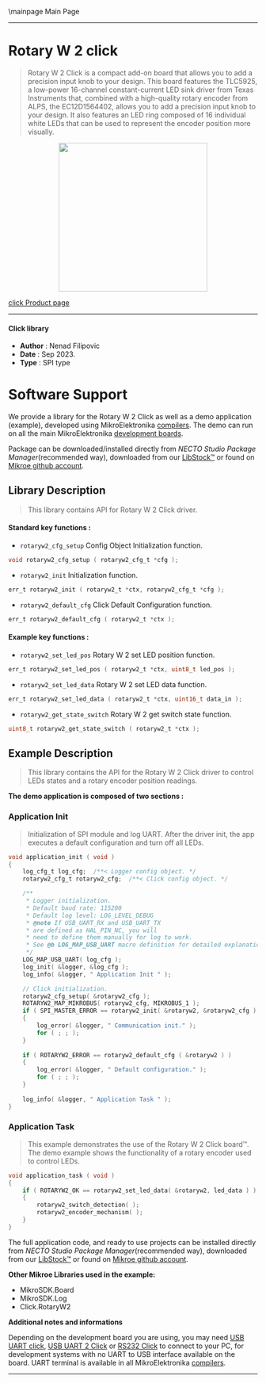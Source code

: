 \mainpage Main Page

---
# Rotary W 2 click

> Rotary W 2 Click is a compact add-on board that allows you to add a precision input knob to your design. This board features the TLC5925, a low-power 16-channel constant-current LED sink driver from Texas Instruments that, combined with a high-quality rotary encoder from ALPS, the EC12D1564402, allows you to add a precision input knob to your design. It also features an LED ring composed of 16 individual white LEDs that can be used to represent the encoder position more visually.

<p align="center">
  <img src="https://download.mikroe.com/images/click_for_ide/rotaryw2_click.png" height=300px>
</p>

[click Product page](https://www.mikroe.com/rotary-w-2-click)

---


#### Click library

- **Author**        : Nenad Filipovic
- **Date**          : Sep 2023.
- **Type**          : SPI type


# Software Support

We provide a library for the Rotary W 2 Click
as well as a demo application (example), developed using MikroElektronika
[compilers](https://www.mikroe.com/necto-studio).
The demo can run on all the main MikroElektronika [development boards](https://www.mikroe.com/development-boards).

Package can be downloaded/installed directly from *NECTO Studio Package Manager*(recommended way), downloaded from our [LibStock&trade;](https://libstock.mikroe.com) or found on [Mikroe github account](https://github.com/MikroElektronika/mikrosdk_click_v2/tree/master/clicks).

## Library Description

> This library contains API for Rotary W 2 Click driver.

#### Standard key functions :

- `rotaryw2_cfg_setup` Config Object Initialization function.
```c
void rotaryw2_cfg_setup ( rotaryw2_cfg_t *cfg );
```

- `rotaryw2_init` Initialization function.
```c
err_t rotaryw2_init ( rotaryw2_t *ctx, rotaryw2_cfg_t *cfg );
```

- `rotaryw2_default_cfg` Click Default Configuration function.
```c
err_t rotaryw2_default_cfg ( rotaryw2_t *ctx );
```

#### Example key functions :

- `rotaryw2_set_led_pos` Rotary W 2 set LED position function.
```c
err_t rotaryw2_set_led_pos ( rotaryw2_t *ctx, uint8_t led_pos );
```

- `rotaryw2_set_led_data` Rotary W 2 set LED data function.
```c
err_t rotaryw2_set_led_data ( rotaryw2_t *ctx, uint16_t data_in );
```

- `rotaryw2_get_state_switch` Rotary W 2 get switch state function.
```c
uint8_t rotaryw2_get_state_switch ( rotaryw2_t *ctx );
```

## Example Description

> This library contains the API for the Rotary W 2 Click driver 
> to control LEDs states and a rotary encoder position readings.

**The demo application is composed of two sections :**

### Application Init

> Initialization of SPI module and log UART.
> After the driver init, the app executes a default configuration and turn off all LEDs.

```c
void application_init ( void )
{
    log_cfg_t log_cfg;  /**< Logger config object. */
    rotaryw2_cfg_t rotaryw2_cfg;  /**< Click config object. */

    /** 
     * Logger initialization.
     * Default baud rate: 115200
     * Default log level: LOG_LEVEL_DEBUG
     * @note If USB_UART_RX and USB_UART_TX 
     * are defined as HAL_PIN_NC, you will 
     * need to define them manually for log to work. 
     * See @b LOG_MAP_USB_UART macro definition for detailed explanation.
     */
    LOG_MAP_USB_UART( log_cfg );
    log_init( &logger, &log_cfg );
    log_info( &logger, " Application Init " );

    // Click initialization.
    rotaryw2_cfg_setup( &rotaryw2_cfg );
    ROTARYW2_MAP_MIKROBUS( rotaryw2_cfg, MIKROBUS_1 );
    if ( SPI_MASTER_ERROR == rotaryw2_init( &rotaryw2, &rotaryw2_cfg ) )
    {
        log_error( &logger, " Communication init." );
        for ( ; ; );
    }
    
    if ( ROTARYW2_ERROR == rotaryw2_default_cfg ( &rotaryw2 ) )
    {
        log_error( &logger, " Default configuration." );
        for ( ; ; );
    }
    
    log_info( &logger, " Application Task " );
}
```

### Application Task

> This example demonstrates the use of the Rotary W 2 Click board™.
> The demo example shows the functionality of a rotary encoder used to control LEDs.

```c
void application_task ( void )
{
    if ( ROTARYW2_OK == rotaryw2_set_led_data( &rotaryw2, led_data ) )
    {
        rotaryw2_switch_detection( );
        rotaryw2_encoder_mechanism( );
    }
}
```

The full application code, and ready to use projects can be installed directly from *NECTO Studio Package Manager*(recommended way), downloaded from our [LibStock&trade;](https://libstock.mikroe.com) or found on [Mikroe github account](https://github.com/MikroElektronika/mikrosdk_click_v2/tree/master/clicks).

**Other Mikroe Libraries used in the example:**

- MikroSDK.Board
- MikroSDK.Log
- Click.RotaryW2

**Additional notes and informations**

Depending on the development board you are using, you may need
[USB UART click](https://www.mikroe.com/usb-uart-click),
[USB UART 2 Click](https://www.mikroe.com/usb-uart-2-click) or
[RS232 Click](https://www.mikroe.com/rs232-click) to connect to your PC, for
development systems with no UART to USB interface available on the board. UART
terminal is available in all MikroElektronika
[compilers](https://shop.mikroe.com/compilers).

---

